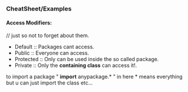 
### CheatSheet/Examples 

#### Access Modifiers:
// just so not to forget about them.
- Default :: Packages cant access.
- Public :: Everyone can access.
- Protected :: Only can be used inside the so called package.
- Private :: Only the **containing class** can access it!.

to import a package " **import** anypackage.* " in here * means everything but u can just import the class etc...
                                                                          
